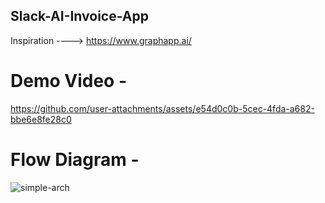 ## Slack-AI-Invoice-App


Inspiration ----> https://www.graphapp.ai/

# Demo Video - 
https://github.com/user-attachments/assets/e54d0c0b-5cec-4fda-a682-bbe6e8fe28c0

# Flow Diagram -
![simple-arch](https://github.com/user-attachments/assets/e04ee2d7-1aeb-4309-ac12-3bfba9c41ce3)
